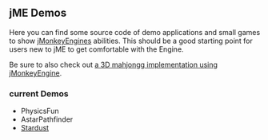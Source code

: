 ## jME Demos ##

Here you can find some source code of demo applications and small games to show [jMonkeyEngines](http://www.jmonkeyengine.com) abilities.
This should be a good starting point for users new to jME to get comfortable with the Engine.

Be sure to also check out [a 3D mahjongg implementation using jMonkeyEngine](http://code.google.com/p/monkey-mahjongg).


### current Demos ###
  * PhysicsFun
  * AstarPathfinder
  * [Stardust](http://code.google.com/p/jme-demos/wiki/Stardust)